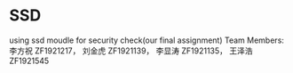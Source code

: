 # SSD
using ssd moudle for security check(our final assignment)
Team Members:
李方祝 ZF1921217，
刘金虎 ZF1921139，
李显涛 ZF1921135，
王泽浩 ZF1921545
